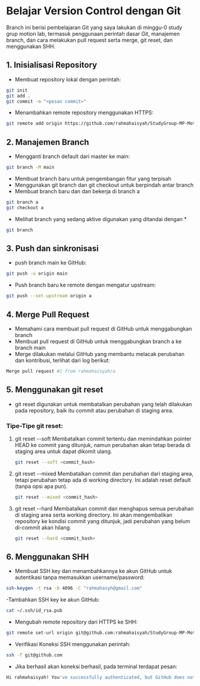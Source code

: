 # Belajar Version Control dengan Git
Branch ini berisi pembelajaran Git yang saya lakukan di minggu-0 study grup motion lab, termasuk penggunaan perintah dasar Git, manajemen branch, dan cara melakukan pull request serta merge, git reset, dan menggunakan SHH.
## 1. Inisialisasi Repository
- Membuat repository lokal dengan perintah:
```bash
git init
git add .
git commit -m "<pesan commit>"
```
- Menambahkan remote repository menggunakan HTTPS:
```bash
git remote add origin https://github.com/rahmahaisyah/StudyGroup-MP-Motionlab.git
```
## 2. Manajemen Branch
- Mengganti branch default dari master ke main:
```bash
git branch -M main
```
- Membuat branch baru untuk pengembangan fitur yang terpisah
- Menggunakan git branch dan git checkout untuk berpindah antar branch
- Membuat branch baru dan dan bekerja di branch a
```bash
git branch a
git checkout a
```
- Melihat branch yang sedang aktive digunakan yang ditandai dengan *
```bash
git branch
```
## 3. Push dan sinkronisasi
- push branch main ke GitHub:
```bash
git push -u origin main
```
- Push branch baru ke remote dengan mengatur upstream:
```bash
git push --set-upstream origin a
```
## 4. Merge Pull Request
- Memahami cara membuat pull request di GitHub untuk menggabungkan branch
- Membuat pull request di GitHub untuk menggabungkan branch a ke branch main
- Merge dilakukan melalui GitHub yang membantu melacak perubahan dan kontribusi, terlihat dari log berikut:
```bash
Merge pull request #1 from rahmahaisyah/a
```
## 5. Menggunakan git reset
- git reset digunakan untuk membatalkan perubahan yang telah dilakukan pada repository, baik itu commit atau perubahan di staging area.
### Tipe-Tipe git reset:
  1. git reset --soft <commit>
      Membatalkan commit tertentu dan memindahkan pointer HEAD ke commit yang ditunjuk, namun perubahan akan tetap berada di staging area untuk dapat dikomit ulang.
     ```bash
     git reset --soft <commit_hash>
     ```
  2. git reset --mixed <commit>
      Membatalkan commit dan perubahan dari staging area, tetapi perubahan tetap ada di working directory. Ini adalah reset default (tanpa opsi apa pun).
     ```bash
     git reset --mixed <commit_hash>
     ```
  3. git reset --hard <commit>
     Membatalkan commit dan menghapus semua perubahan di staging area serta working directory. Ini akan mengembalikan repository ke kondisi commit yang ditunjuk, jadi perubahan yang belum di-commit akan hilang.
     ```bash
     git reset --hard <commit_hash>
     ```
## 6. Menggunakan SHH
- Membuat SSH key dan menambahkannya ke akun GitHub untuk autentikasi tanpa memasukkan username/password:
```bash
ssh-keygen -t rsa -b 4096 -C "rahmahasyh@gmail.com"
```
-Tambahkan SSH key ke akun GitHub:
```bash
cat ~/.ssh/id_rsa.pub
```
- Mengubah remote repository dari HTTPS ke SHH:
```bash
git remote set-url origin git@github.com:rahmahaisyah/StudyGroup-MP-Motionlab.git
```
- Verifikasi Koneksi SSH menggunakan perintah:
```bash
ssh -T git@github.com
``` 
- Jika berhasil akan koneksi berhasil, pada terminal terdapat pesan:
```bash
Hi rahmahaisyah! You've successfully authenticated, but GitHub does not provide shell access.
``` 
